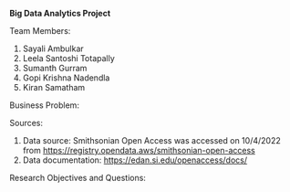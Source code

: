 <b>Big Data Analytics Project</b>

Team Members:
1. Sayali Ambulkar
2. Leela Santoshi Totapally
3. Sumanth Gurram
4. Gopi Krishna Nadendla
5. Kiran Samatham

Business Problem:

Sources:
1. Data source: Smithsonian Open Access was accessed on 10/4/2022 from https://registry.opendata.aws/smithsonian-open-access
2. Data documentation: https://edan.si.edu/openaccess/docs/

Research Objectives and Questions:

